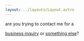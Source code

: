 ```yaml
---
layout: ../layouts/Layout.astro
---
```


are you trying to contact me for a

[business inquiry](/business-inquiry) or [something else](/something-else)?
